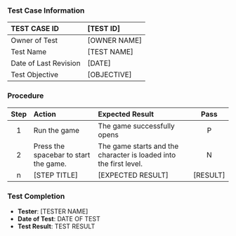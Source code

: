 ### Test Case Information
| TEST CASE ID | [TEST ID] |
| :--- | :--- |
| Owner of Test | [OWNER NAME] |
| Test Name | [TEST NAME] |
| Date of Last Revision | [DATE] |
| Test Objective | [OBJECTIVE] |

### Procedure

|Step | Action | Expected Result | Pass     |
|:---:| :---        |    :----  | :---: |
|1| Run the game| The game successfully opens |P|
|2| Press the spacebar to start the game.| The game starts and the character is loaded into the first level.     |N|
|n| [STEP TITLE] | [EXPECTED RESULT] | [RESULT] |

### Test Completion
- **Tester**: [TESTER NAME]
- **Date of Test**: DATE OF TEST
- **Test Result**: TEST RESULT